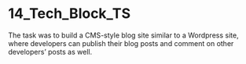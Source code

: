 # 14_Tech_Block_TS
The task was to build a CMS-style blog site similar to a Wordpress site, where developers can publish their blog posts and comment on other developers’ posts as well. 
